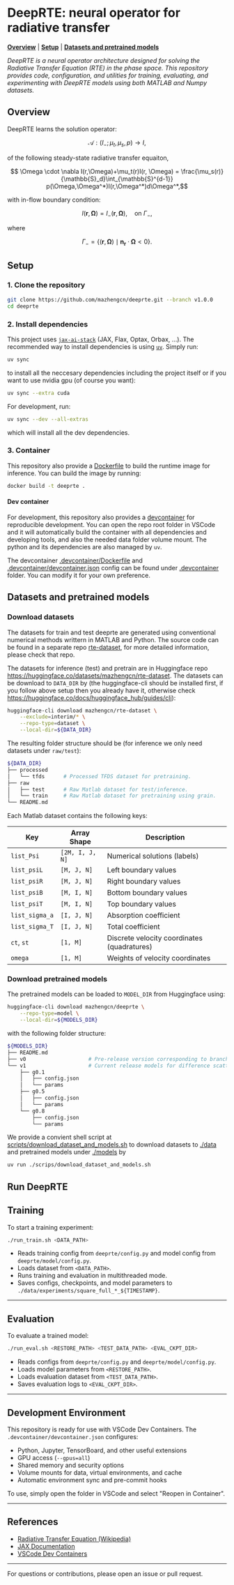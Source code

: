 # DeepRTE: neural operator for radiative transfer

[**Overview**](#overview) | [**Setup**](#setup) | [**Datasets and pretrained models**](#datasets-and-pretrained-models)

_DeepRTE is a neural operator architecture designed for solving the Radiative Transfer Equation (RTE) in the phase space. This repository provides code, configuration, and utilities for training, evaluating, and experimenting with DeepRTE models using both MATLAB and Numpy datasets._


## Overview

DeepRTE learns the solution operator:

```math
  \mathcal{A}: (I_{-}; \mu_t, \mu_s, p) \to I,
```

of the following steady-state radiative transfer equaiton,

```math
  \Omega \cdot \nabla I(r,\Omega)+\mu_t(r)I(r, \Omega) = \frac{\mu_s(r)}{\mathbb{S}_d}\int_{\mathbb{S}^{d-1}} p(\Omega,\Omega^*)I(r,\Omega^*)d\Omega^*,
```

with in-flow boundary condition:

```math
  I(\mathbf{r},\mathbf{\Omega}) = I_{-}(\mathbf{r},\mathbf{\Omega}), \quad\text{on } \Gamma_{-},
```

where

```math
  \Gamma_{-} = \{(\mathbf{r},\mathbf{\Omega}) \mid \mathbf{n}_{\mathbf{r}}\cdot\mathbf{\Omega}<0 \}.
```

<!-- ## Repository Structure

```bash
deeprte/
├── .devcontainer/           # VSCode devcontainer configuration
├── data/                    # (Mounted) Datasets directory
├── src/
│   └── deeprte/
│       ├── train_lib/
│       │   └── multihost_dataloading.py  # Multi-host dataloader utilities
│       ├── config.py        # Training configuration
│       └── model/
│           └── config.py    # Model configuration
├── download_datasets.sh     # Script to download datasets
├── convert_dataset.sh       # Script to convert MATLAB to Numpy datasets
├── run_train.sh             # Script to launch training
├── run_eval.sh              # Script to launch evaluation
├── Dockerfile               # Container build file
└── README.md                # This file
``` -->

## Setup

### 1. Clone the repository

```bash
git clone https://github.com/mazhengcn/deeprte.git --branch v1.0.0
cd deeprte
```

### 2. Install dependencies

This project uses [```jax-ai-stack```](https://github.com/jax-ml/jax-ai-stack) (JAX, Flax, Optax, Orbax, ...). The recommended way to install dependencies is using [`uv`](https://github.com/astral-sh/uv). Simply run:

```bash
uv sync
```

to install all the neccesary dependencies including the project itself or if you want to use nvidia gpu (of course you want):

```bash
uv sync --extra cuda
```

For development, run:

```bash
uv sync --dev --all-extras
```

which will install all the dev dependencies.

### 3. Container

This repository also provide a [Dockerfile](./Dockerfile) to build the runtime image for inference. You can build the image by running:

```bash
docker build -t deeprte .
```

#### Dev container

For development, this repository also provides a [devcontainer](https://code.visualstudio.com/docs/devcontainers/containers) for reproducible development. You can open the repo root folder in VSCode and it will automatically build the container with all dependencies and developing tools, and also the needed data folder volume mount. The python and its dependencies are also managed by `uv`.

The devcontainer [.devcontainer/Dockerfile](./.devcontainer/Dockerfile) and [.devcontainer/devcontainer.json](./.devcontainer/devcontainer.json) config can be found under [.devcontainer](./.devcontainer) folder. You can modify it for your own preference.

## Datasets and pretrained models

### Download datasets

The datasets for train and test deeprte are generated using conventional numerical methods writtern in MATLAB and Python. The source code can be found in a separate repo [rte-dataset](https://github.com/mazhengcn/rte-dataset), for more detailed information, please check that repo.

The datasets for inference (test) and pretrain are in Huggingface repo https://huggingface.co/datasets/mazhengcn/rte-dataset. The datasets can be download to `DATA_DIR` by (the huggingface-cli should be installed first, if you follow above setup then you already have it, otherwise check https://huggingface.co/docs/huggingface_hub/guides/cli):

```bash
huggingface-cli download mazhengcn/rte-dataset \
    --exclude=interim/* \
    --repo-type=dataset \
    --local-dir=${DATA_DIR}
```

The resulting folder structure should be (for inference we only need datasets under `raw/test`):

```bash
${DATA_DIR}
├── processed
│   └── tfds      # Processed TFDS dataset for pretraining.
├── raw
│   ├── test      # Raw Matlab dataset for test/inference.
│   └── train     # Raw Matlab dataset for pretraining using grain.
└── README.md
```

Each Matlab dataset contains the following keys:

| Key            | Array Shape     | Description                                 |
| -------------- | --------------- | ------------------------------------------- |
| `list_Psi`     | `[2M, I, J, N]` | Numerical solutions (labels)                |
| `list_psiL`    | `[M, J, N]`     | Left boundary values                        |
| `list_psiR`    | `[M, J, N]`     | Right boundary values                       |
| `list_psiB`    | `[M, I, N]`     | Bottom boundary values                      |
| `list_psiT`    | `[M, I, N]`     | Top boundary values                         |
| `list_sigma_a` | `[I, J, N]`     | Absorption coefficient                      |
| `list_sigma_T` | `[I, J, N]`     | Total coefficient                           |
| `ct`, `st`     | `[1, M]`        | Discrete velocity coordinates (quadratures) |
| `omega`        | `[1, M]`        | Weights of velocity coordinates             |

### Download pretrained models

The pretrained models can be loaded to `MODEL_DIR` from Huggingface using:

```bash
huggingface-cli download mazhengcn/deeprte \
    --repo-type=model \
    --local-dir=${MODELS_DIR}
```

with the following folder structure:

```bash
${MODELS_DIR}
├── README.md
├── v0                    # Pre-release version corresponding to branch deeprte-haiku, depracated.
└── v1                    # Current release models for difference scattering kernel range.
    ├── g0.1
    │   ├── config.json
    │   └── params
    ├── g0.5
    │   ├── config.json
    │   └── params
    └── g0.8
        ├── config.json
        └── params
```

We provide a convient shell script at [scripts/download_dataset_and_models.sh](./scripts/download_dataset_and_models.sh) to download datasets to [./data](./data/) and pretrained models under [./models](./models/) by

```bash
uv run ./scrips/download_dataset_and_models.sh
```

## Run DeepRTE



## Training

To start a training experiment:

```bash
./run_train.sh <DATA_PATH>
```

- Reads training config from `deeprte/config.py` and model config from `deeprte/model/config.py`.
- Loads dataset from `<DATA_PATH>`.
- Runs training and evaluation in multithreaded mode.
- Saves configs, checkpoints, and model parameters to `./data/experiments/square_full_*_${TIMESTAMP}`.

---

## Evaluation

To evaluate a trained model:

```bash
./run_eval.sh <RESTORE_PATH> <TEST_DATA_PATH> <EVAL_CKPT_DIR>
```

- Reads configs from `deeprte/config.py` and `deeprte/model/config.py`.
- Loads model parameters from `<RESTORE_PATH>`.
- Loads evaluation dataset from `<TEST_DATA_PATH>`.
- Saves evaluation logs to `<EVAL_CKPT_DIR>`.

---

## Development Environment

This repository is ready for use with VSCode Dev Containers. The `.devcontainer/devcontainer.json` configures:

- Python, Jupyter, TensorBoard, and other useful extensions
- GPU access (`--gpus=all`)
- Shared memory and security options
- Volume mounts for data, virtual environments, and cache
- Automatic environment sync and pre-commit hooks

To use, simply open the folder in VSCode and select "Reopen in Container".

---

## References

- [Radiative Transfer Equation (Wikipedia)](https://en.wikipedia.org/wiki/Radiative_transfer_equation)
- [JAX Documentation](https://jax.readthedocs.io/)
- [VSCode Dev Containers](https://code.visualstudio.com/docs/devcontainers/containers)

---

For questions or contributions, please open an issue or pull request.
